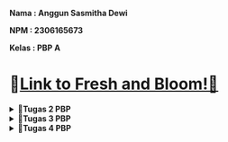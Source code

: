 **Nama   : Anggun Sasmitha Dewi**

**NPM    : 2306165673** 

**Kelas  : PBP A**

# 🔗[Link to Fresh and Bloom!🌿](http://anggun-sasmitha-eshoppbp.pbp.cs.ui.ac.id/)


<details>
    <summary><strong>📘Tugas 2 PBP</strong></summary>

### Jelaskan bagaimana cara kamu mengimplementasikan checklist di atas secara step-by-step (bukan hanya sekadar mengikuti tutorial)
#### A. Membuat sebuah proyek Django baru
 - Membuat direktori baru pada komputer
 - Membuat repositori baru pada github
 - Menghubungkan direktori komputer dengan repositori di github
 - Menginstall django dengan membuat virtual environment melalui perintah `python -m venv env`
 - Mengaktifkan virtual environment Windows dengan perintah `env\Scripts\activate`
 - Membuat berkas `requirements.txt` untuk menambahkan beberapa dependencies
 - Melakukan instalasi terhadap dependencies yang ada dengan perintah `pip install -r requirements.txt`
 - Membuat proyek django dengan perintah `django-admin startproject eshop .`
 - Memastikan bahwa berkas `manage.py` aktif dengan perintah `python manage.py runserver`

#### B. Membuat aplikasi dengan nama main pada proyek
 - Menjalankan perintah `python manage.py startapp main`
 untuk membuat aplikasi baru dengan nama main
 - Mendaftarkan aplikasi main ke dalam proyek dengan menambahkan `'main'` ke dalam variabel INSTALLED_APPS yang ada pada `settings.py` di dalam direktori proyek eshop

#### C. Melakukan routing pada proyek agar dapat menjalankan aplikasi main
 - Melakukan konfigurasi routing URL dengan membuat berkas `urls.py` di dalam direktori main, kemudian menambahkan perintah dalam urls.py dalam direktori main yang berisi:
    ```
    from django.urls import path
    from main.views import show_main
    app_name = 'main'
    urlpatterns = [
        path('', show_main, name='show_main'),
        ]
    ```
 - Membuka berkas `urls.py` dalam direktori proyek eshop kemudian mengimpor fungsi
`from django.urls import path, include`
 - Menambah perintah berikut untuk mengarahkan ke tampilan main:
    ```
    urlpatterns = [
        path('', include('main.urls')),
    ]
    ```

#### D. Membuat model pada aplikasi main dengan berkas models.py dan menambahkan perintah:
 - Menambahkan perintah mada berkas models.py dengan:
    ```
    from django.db import models
    class Product(models.Model):
        by = models.CharField(max_length=255)
        kelas = models.CharField(max_length=255)
        name = models.CharField(max_length=255)
        price = models.IntegerField()
        description = models.TextField()
        stock = models.IntegerField()
        rating = models.FloatField()

        def name_of_product(self):
            return self.name
        
        def is_available(self):
            return self.stock > 0
        
        def is_good(self):
            return self.rating > 3
    ```

#### E. Membuat sebuah fungsi pada views.py untuk dikembalikan ke dalam sebuah template HTML
 - Membuat sebuah fungsi pada views.py yang berisi perintah:
    ```
    from django.shortcuts import render
    from .models import Product

    def show_main(request):
        context = {
            'by' : 'Anggun Sasmitha Dewi',
            'kelas' : 'PBP A',
            'name' : 'Moisturizer COSRX',
            'price': '200000',
            'description': 'COSRX OIL FREE Ultra Moisturizing Lotion (with Birch Sap) merupakan pelembab all-in-one. Lotion yang cocok untuk semua jenis kulit, termasuk kulit sensitive',
            'stock': '10',
            'rating': '4.3',
        }

        return render(request, "main.html", context)
    ```

#### F. Membuat sebuah routing pada urls.py aplikasi main untuk memetakan fungsi yang telah dibuat pada views.py
 - Menambahkan perintah pada berkas urls.py pada direktori main yang berisi:
    ```
    from django.urls import path
    from main.views import show_main

    app_name = 'main'

    urlpatterns = [
        path('', show_main, name='show_main'),
    ]
    ```

#### G. Melakukan deployment ke PWS terhadap aplikasi yang sudah dibuat
 - Membuat proyek baru dengan menekan tombol `Create New Project`
 - Pada berkas `settings.py`, menambahkan URL PWS pribadi ke dalam ALLOWED_HOSTS
 - Menjalankan perintah `git branch -M main`
 - Menjalankan perintah `git push pws main:master` untuk selanjutnya


### Buatlah bagan yang berisi request client ke web aplikasi berbasis Django beserta responnya dan jelaskan pada bagan tersebut kaitan antara urls.py, views.py, models.py, dan berkas html.
![alt text](image.png)
Alur program:
- Klien mengirimkan permintaan melalui internet dan diterima oleh urls.py
- Django memeriksa urls.py untuk menentukan view mana yang harus memproses permintaan tersebut
- View di views.py memproses permintaan dengan membaca atau menulis data melalui model di models.py
- View kemudian menggunakan template HTML untuk merender halaman web
- Django mengirimkan respons dalam bentuk halaman HTML ke klien melalui internet


### Jelaskan fungsi git dalam pengembangan perangkat lunak!
Git merupakan sebuah sistem kontrol yang membantu programmer dalam berkolaborasi secara tim. Dengan git, programmer dapat melacak perubahan dan memantau semua revisi yang telah dilakukan pada program.

### Menurut Anda, dari semua framework yang ada, mengapa framework Django dijadikan permulaan pembelajaran pengembangan perangkat lunak?
Menurut saya, django sering dijadikan permulaan dalam pembelajaran pengembangan perangkat lunak karena django merupakan full-stack framework, yang berarti mencakup semua aspek pengembangan aplikasi web, mulai dari database, pengelolaan URL, hingga pengiriman template ke front-end.
Django terkenal dengan filosofi "batteries included," yang berarti framework ini dilengkapi dengan berbagai fitur bawaan yang berguna, seperti otentikasi, ORM (Object-Relational Mapping), dan admin interface. Selain itu, django memiliki dokumentasi yang sangat lengkap dan terstruktur, sehingga lebih mudah dipelajari oleh pemula Django juga sangat kuat dan fleksibel. Pemula bisa mulai dengan aplikasi sederhana dan kemudian memperluasnya seiring dengan meningkatnya pengetahuan mereka. 

### Mengapa model pada Django disebut sebagai ORM?
Model pada Django disebut sebagai ORM (Object-Relational Mapping) karena berfungsi sebagai penghubung antara database relasional dan kode Python. ORM memungkinkan programmer untuk bekerja dengan database menggunakan objek-objek Python dibanding menulis kode SQL secara langsung.
</details>

<details>
    <summary><strong>📘Tugas 3 PBP</strong></summary>

### Jelaskan mengapa kita memerlukan data delivery dalam pengimplementasian sebuah platform?
Kita memerlukan data delivery dalam pengimplementasian sebuah platform karena data delivery membantu developer dalam mengirimkan data secara cepat dan efisien. Data delivery juga memastikan bahwa data yang berada pada aplikasi frontend, server, maupun database tetap sinkron. Pada tugas kali ini, kita membutuhkan data delivery karena e-commerce membutuhkan pengiriman data secara cepat dan tepat waktu agar pengguna dapat berinteraksi dengan platform secara real-time tanpa adanya delay.

### Menurutmu, mana yang lebih baik antara XML dan JSON? Mengapa JSON lebih populer dibandingkan XML?
Sebelum masuk ke jawaban, saya akan menjelaskan perbedaan antara JSON dan XML terlebih dahulu. Dilansir dari aws.amazon.com, perbedaan keduanya dapat dilihat pada tabel berikut:
| **Keterangan**          | **JSON**                                                                 | **XML**                                                                                     |
|------------------------|-------------------------------------------------------------------------|---------------------------------------------------------------------------------------------|
| **Format**              | Menggunakan struktur mirip peta dengan pasangan key-value.                     | Menyimpan data dalam struktur pohon dengan namespace untuk kategori data yang berbeda.           |
| **Syntax**              | Sintaks JSON lebih ringkas dan lebih mudah dibaca dan ditulis.        | Sintaks XML menggantikan beberapa karakter dengan referensi entitas, menjadikannya lebih verbose. |
| **Parsing**             | Dapat parsing JSON dengan JSON dengan fungsi JavaScript standar.                 | Perlu parsing menggunakan parser XML.                                                   |
| **Dokumentasi**| Ssederhana dan lebih fleksibel.                                       | Kompleks dan kurang fleksibel.                                                           |
| **Tipe Data**          | Mendukung angka, objek, string, dan array Boolean.            | Mendukung semua tipe data JSON dan tipe tambahan seperti Boolean, tanggal, gambar, dan namespace. |
| **Kemudahan Penggunaan**         | Memiliki ukuran file yang lebih kecil dan transmisi data yang lebih cepat.               | Struktur tag XML lebih kompleks untuk ditulis dan dibaca, serta menghasilkan file yang lebih besar.              |
| **Keamanan**            | Lebih aman dibanding XML.                                                 | Harus mematikan DTD ketika bekerja dengan XML untuk mengurangi risiko kurangnya keamanan.          |

Dari tabel tersebut, dapat disimpulkan bahwa JSON ebih baik dalam data delivery. Struktur JSON dibuat sederhana, mirip seperti struktur dictionary pada Python yang memiliki pasangan key-value. Pembacaan JSON lebih mudah dilakukan dibanding XML yang mengharuskan adanya elemen-elemen dengan tag pembuka dan penutup (seperti HTML). Selain itu, JSON dirancang untuk berfungsi langsung dengan JavaScript, di mana JavaScript dapat langsung memproses dan mengubah JSON menjadi objek tanpa memerlukan parsing yang kompleks. 
Hal itulah yang menurut saya menjadi alasan juga mengapa JSON lebih populer dibanding XML. JSON lebih mudah dibaca karena formatnya lebih ringkas (tidak memerlukan tag pembuka dan penutup seperti XML). Oleh karena itu, JSON sering digunakan karena memiliki banyak keuntungan yang memudahkan para developer untuk mengembangkan suatu web modern.

### Jelaskan fungsi dari method is_valid() pada form Django dan mengapa kita membutuhkan method tersebut?
Fungsi dari method is_valid() pada form Django adalah untuk melakukan validasi terhadap data yang dikirimkan oleh user melalui form. Method ini memeriksa apakah data yang dimasukkan oleh user sesuai dengan aturan yang ditentukan dalam form tersebut, seperti jenis data, panjang teks, atau format tertentu. Method ini akan mengembalikan nilai True apabila data yang dimasukkan oleh user sudah valid dengan ketentuan, dan mengembalikan False apabila tidak valid. 

### Mengapa kita membutuhkan csrf_token saat membuat form di Django? Apa yang dapat terjadi jika kita tidak menambahkan csrf_token pada form Django? Bagaimana hal tersebut dapat dimanfaatkan oleh penyerang?
Kita membutuhkan csrf_token (Cross-Site Request Forgery token) saat membuat form di Django untuk melindungi web dari serangan CSRF, yaitu ketika penyerang mencoba membuat pengguna tanpa disadari melakukan permintaan tidak sah ke server. 
Setiap kali sebuah form di-submit, Django memeriksa apakah ada csrf_token yang valid dan cocok dengan token yang telah di-authorize pengguna. Jika kita tidak menambahkan csrf_token dalam form Django, web menjadi rentan terhadap serangan CSRF. Dalam serangan ini, penyerang dapat memanipulasi user dengan mengirimkan request palsu ke server dari situs web yang telah di-authorize oleh user. 
Dengan dikirimkannya request palsu, penyerang dapat memanfaatkan kesempatan ini untuk mengeksekusi tindakan yang tidak diinginkan user, seperti mengubah atau menghapus data. Selain itu, penyerang dapat mengirim permintaan ke server dengan kredensial user tanpa sepengetahuan oleh user. 

### Jelaskan bagaimana cara kamu mengimplementasikan checklist di atas secara step-by-step (bukan hanya sekadar mengikuti tutorial)
 - Membuat berkas baru dengan nama `base.html` yang berada pada folder baru bernama `templates` yang ditaruh pada direktori utama.
 - Menambahkan perintah berikut pada `base.html`:
    ```
    {% load static %}
    <!DOCTYPE html>
    <html lang="en">
    <head>
        <meta charset="UTF-8" />
        <meta name="viewport" content="width=device-width, initial-scale=1.0" />
        {% block meta %} {% endblock meta %}
    </head>

    <body>
        {% block content %} {% endblock content %}
    </body>
    </html>
    ```
 - Membuka settings.py dan menambahkan perintah berikut pada baris `TEMPLATES`  `:
    ```
    TEMPLATES = [
        {
            'BACKEND': 'django.template.backends.django.DjangoTemplates',
            'DIRS': [BASE_DIR / 'templates'], # Tambahkan konten baris ini
            'APP_DIRS': True,
            ...
        }
    ]
    ```
 - Mengubah isi dari berkas `main.html` menjadi:
    ```
    {% extends 'base.html' %}
    {% block content %}
    <h1>Shop at Fresh n Bloom</h1>

    {% if not product_entries %}
    <p>Belum ada data product pada Fresh n Bloom.</p>
    {% else %}
    <table>
    <tr>
        <th>Product Name</th>
        <th>Price</th>
        <th>Description</th>
        <th>Stock</th>
        <th>Rating</th>
    </tr>

    {% comment %} Berikut cara memperlihatkan data product di bawah baris ini 
    {% endcomment %} 
    {% for product_entry in product_entries %}
    <tr>
        <td>{{product_entry.name}}</td>
        <td>{{product_entry.price}}</td>
        <td>{{product_entry.description}}</td>
        <td>{{product_entry.stock}}</td>
        <td>{{product_entry.rating}}</td>
    </tr>
    {% endfor %}
    </table>
    {% endif %}

    <br />

    <a href="{% url 'main:create_product' %}">
    <button>Add New Product</button>
    </a>
    {% endblock content %}
    ```
 - Menambahkan potongan kode berikut pada berkas `models.py`
    ```
    import uuid
    from django.db import models

    class Product(models.Model):
        id = models.UUIDField(primary_key=True, default=uuid.uuid4, editable=False)
        name = models.CharField(max_length=255)
        price = models.IntegerField()
        description = models.TextField()
        stock = models.IntegerField()
        rating = models.FloatField()

        def name_of_product(self):
            return self.name
        
        def is_available(self):
            return self.stock > 0
        
        def is_good(self):
            return self.rating > 3
    ```
 - Melakukan migrasi model dengan perintah:
    ```
    python manage.py makemigrations
    python manage.py migrate
    ```
 - Membuat berkas baru pada direktori `main` dengan nama `forms.py`
 - Menambahkan kode pada berkas `forms.py` yang berisi:
    ```
    from django.forms import ModelForm
    from main.models import Product

    class ProductForm(ModelForm):
        class Meta:
            model = Product
            fields = ["name", "price", "description", "stock", "rating"]
    ```
 - Membuka berkas `views.py` yang ada dalam direktori main dan menambahkan kode:
    ```
    from django.shortcuts import render, redirect
    from main.models import Product
    from main.forms import ProductForm
    from django.http import HttpResponse
    from django.core import serializers

    def show_main(request):
        product_entries = Product.objects.all()
        
        context = {
            'by' : 'Anggun Sasmitha Dewi',
            'kelas' : 'PBP A',
            'product_entries' : product_entries
        }

        return render(request, "main.html", context)

    def create_product(request):
        form = ProductForm(request.POST or None)

        if form.is_valid() and request.method == "POST":
            form.save()
            return redirect('main:show_main')

        context = {'form': form}
        return render(request, "create_product.html", context)

    def show_xml(request):
        data = Product.objects.all()
        return HttpResponse(serializers.serialize("xml", data), content_type="application/xml")

    def show_json(request):
        data = Product.objects.all()
        return HttpResponse(serializers.serialize("json", data), content_type="application/json")

    def show_xml_by_id(request, id):
        data = Product.objects.filter(pk=id)
        return HttpResponse(serializers.serialize("xml", data), content_type="application/xml")

    def show_json_by_id(request, id):
        data = Product.objects.filter(pk=id)
        return HttpResponse(serializers.serialize("json", data), content_type="application/json")
    ```

 - Membuat routing URL untuk masing-masing views dengan membuka urls.py pada direktori main dan mengimport fungsi `create_product`, `show_xml`, `show_json`, `show_xml_by_id`, `show_json_by_id` serta menambahkan kode:
    ```
    urlpatterns = [
        path('', show_main, name='show_main'),
        path('create-product', create_product, name='create_product'),
        path('xml/', show_xml, name='show_xml'),
        path('json/', show_json, name='show_json'),
        path('xml/<str:id>/', show_xml_by_id, name='show_xml_by_id'),
        path('json/<str:id>/', show_json_by_id, name='show_json_by_id'),
    ]
    ```
- Membuat berkas HTML baru dengan nama `create_product.html` dan menambahkan kode:
    ```
    {% extends 'base.html' %} 
    {% block content %}
    <h1>Add Product</h1>

    <form method="POST">
    {% csrf_token %}
    <table>
        {{ form.as_table }}
        <tr>
        <td></td>
        <td>
            <input type="submit" value="Add Product" />
        </td>
        </tr>
    </table>
    </form>

    {% endblock %}
    ```

- Menambahkan kode pada berkas `main.py` yang berisi:
    ```
    {% extends 'base.html' %}
    {% block content %}
    <h1>Shop at Beyoutiful</h1>

    {% if not product_entries %}
    <p>Belum ada data product pada Beyoutiful.</p>
    {% else %}
    <table>
    <tr>
        <th>Product Name</th>
        <th>Price</th>
        <th>Description</th>
        <th>Stock</th>
        <th>Rating</th>
    </tr>

    {% comment %} Berikut cara memperlihatkan data product di bawah baris ini 
    {% endcomment %} 
    {% for product_entry in product_entries %}
    <tr>
        <td>{{product_entry.name}}</td>
        <td>{{product_entry.price}}</td>
        <td>{{product_entry.description}}</td>
        <td>{{product_entry.stock}}</td>
        <td>{{product_entry.rating}}</td>
    </tr>
    {% endfor %}
    </table>
    {% endif %}

    <br />

    <a href="{% url 'main:create_product' %}">
    <button>Add New Product</button>
    </a>
    {% endblock content %}
    ```

### Screenshot hasil Postman
 - XML
 ![alt text](image-5.png)
 - JSON
 ![alt text](image-3.png)
 - XML by ID
 ![alt text](image-1.png)
 - JSON by ID
 ![alt text](image-2.png)

## Referensi
Amazon Web Services. (n.d.). The difference between JSON and XML. Amazon Web Services. Retrieved September 16, 2024, from https://aws.amazon.com/compare/the-difference-between-json-xml/#:~:text=JSON%20is%20generally%20a%20better,structures%20that%20require%20data%20exchange.
</details>

<details>
    <summary><strong>📘Tugas 4 PBP</strong></summary>

### Apa perbedaan antara HttpResponseRedirect() dan redirect()
Dilansir dari stackoverflow.com, argumen pertama HttpResponseRedirect() hanya menerima bentuk URL sebagai string, sedangkan redirect() menerima bentuk model, nama view, maupun URL dalam argumennya. Hal ini menjadi keuntungan dari redirect() itu sendiri, yakni untuk mengurangi hardcoding URL, sehingga lebih mudah untuk memelihara aplikasi jika ada perubahan pada URLconf, sedangkan HttpResponseRedirect() kurang fleksibel dalam hal resolusi URL dinamis.

### Jelaskan cara kerja penghubungan model Product dengan User!
Cara kerja penghubungan model Product dengan User dilakukan menggunakan `ForeignKey`. ForeignKey digunakan untuk mendefinisikan many-to-one relationship, dalam hal ini adalah model Product dengan model User. Perintah ForeignKey ditambahkan pada berkas `models.py` dengan perintah:
```
class Product(models.Model):
    user = models.ForeignKey(User, on_delete=models.CASCADE)
```

### Apa perbedaan antara authentication dan authorization, apakah yang dilakukan saat pengguna login? Jelaskan bagaimana Django mengimplementasikan kedua konsep tersebut
Dilansir dari ruangdeveloper.com, perbedaan antara authentication dengan authorization dapat dilihat pada tabel berikut:
| **Authentication** | **Authorization** |
|--------------------|-------------------|
| Proses menentukan identitas pengguna | Proses untuk menentukan apakah pengguna memiliki akses ke sumber daya |
| Bekerja menggunakan kata sandi, OTP, informasi biometrik, dan informasi lain yang diberikan atau dimasukkan oleh pengguna | Bekerja berdasarkan peraturan yang telah ditetapkan oleh developer atau organisasi pemilik aplikasi |
| Tahap pertama dalam proses pemeriksaan keamanan | Selalu dijalankan setelah proses authentication selesai |
| Terlihat dan sebagian dapat diubah oleh pengguna | Tidak terlihat dan tidak dapat diubah oleh pengguna |
| "Siapa kamu?" | "Apa yang bisa dilakukan?" |

Django mengimplementasikan authentication dan authorization dengan menggunakan modul `django.contrib.auth`. Saat user mencoba login dengan memasukkan data, Django akan memverifikasi data yang dimasukkan user dengan data yang ada dalam database. Django menggunakan model `User` bawaan untuk menyimpan informasi ini. Jika data yang dimasukkan cocok, sistem mengautentikasi pengguna dan membuat session menggunakan middleware session. Session ini memungkinkan user tetap login tanpa harus memasukkan kredensial berulang kali pada setiap permintaan. Setelah itu, user akan melalui proses authorization. Implementasi authorization dalam Django melibatkan penggunaan dekorator `@login_required` yang ditambahkan pada berkas `views.py` untuk memastikan bahwa hanya user yang telah login yang dapat mengakses suatu halaman.

Contoh penerapannya saat menggunakan website SCELE. User melewatkan proses authentication terlebih dahulu dengan melakukan login untuk menentukan apakah terdaftar sebagai civitas UI atau bukan. Setelah berhasil dalam authentication, sistem SCELE akan menentukan apa saja yang bisa diakses dan dlakukan oleh user tersebut, di mana terdapat perbedaan kendali antara dosen dengan mahasiswa. Inilah yang disebut dengan proses authorization.

### Bagaimana Django mengingat pengguna yang telah login? Jelaskan kegunaan lain dari cookies dan apakah semua cookies aman digunakan?
Django mengingat pengguna yang telah melakukan login dengan menggunakan session. Saat pengguna berhasil melakukan login, Django membuat session unik untuk pengguna tersebut dan menyimpan data session di sisi server. Kemudian, Django mengirimkan cookies ke browser pengguna, yang biasanya disebut `sessionid`. Cookie ini berisi session ID yang digunakan untuk mengaitkan request selanjutnya dari pengguna dengan data session yang tersimpan di server. Setiap kali pengguna membuat request baru, browser mengirimkan cookie sessionid secara otomatis.

Dilansir dari blog.sucuri.net, penggunaan cookies relatif aman digunakan. Data di dalam cookies tidak berbahaya Namun, jika data cookie jatuh ke tangan yang salah, maka dapat disalahgunakan untuk mengakses browsing sessions, informasi pribadi, dan lainnya. Menurut identitiy managementinstitute.org, beberapa kemungkinan serangan ketika menggunakan cookies, yakni:
1. Session Hijacking: Penyerang dapat menggunakan cookie sesi yang dicuri untuk berpura-pura menjadi pengguna yang sah dan mengakses akun mereka. Dengan mencuri cookie sesi, penyerang dapat melewati mekanisme autentikasi dan melakukan tindakan atas nama korban, seperti mengirim pesan, melakukan pembelian, atau mengakses informasi sensitif.
2. Cross-Site Scripting (XSS): Serangan XSS dapat menyisipkan kode berbahaya ke dalam situs web, yang kemudian bisa digunakan untuk mengatur atau menyalahgunakan cookie di browser pengguna. Cookie berbahaya ini bisa digunakan untuk mencuri data pribadi, seperti informasi login atau token sesi saat pengguna berinteraksi dengan situs web yang sudah terinfeksi.
3. Cross-Site Request Forgery (CSRF): Serangan CSRF memanfaatkan hubungan kepercayaan antara situs web dan browser untuk menjalankan tindakan tanpa izin atas nama pengguna. Penyerang dapat menggunakan cookie untuk memalsukan permintaan HTTP yang tampak berasal dari browser pengguna, sehingga mereka bisa melakukan tindakan seperti mentransfer dana, mengubah pengaturan akun, atau mengirim formulir tanpa persetujuan pengguna.
4. Tracking dan Profiling: Meskipun tidak selalu berbahaya secara langsung, cookie dapat digunakan oleh pengiklan dan broker data untuk melacak perilaku online pengguna dan membangun profil rinci tentang minat, preferensi, serta kebiasaan mereka. Informasi ini bisa dimanfaatkan untuk menargetkan iklan, melakukan penipuan identitas, atau mencuri data pribadi.
5. Phishing: Meskipun tidak terkait langsung dengan cookie, serangan phishing sering memanfaatkan kepercayaan dan penipuan untuk mengelabui orang agar memberikan kredensial login mereka secara sukarela. Penyerang dapat menggunakan cookie untuk mempersonalisasi email phishing atau situs web palsu agar terlihat meyakinkan dan berhasil membuat pengguna tertipu.

### Jelaskan bagaimana cara kamu mengimplementasikan checklist di atas secara step-by-step (bukan hanya sekadar mengikuti tutorial).
A. Mengimplementasikan fungsi registrasi, login, dan logout untuk memungkinkan pengguna untuk mengakses aplikasi sebelumnya dengan lancar.
- Mengaktifkan virtual environment
- Menambahkan beberapa impor dan fungsi pada `views.py` yang dapat dilihat pada kode berikut:
```
from django.contrib.auth.forms import UserCreationForm, AuthenticationForm
from django.contrib import messages
from django.contrib.auth import authenticate, login, logout
from django.contrib.auth.decorators import login_required
...
def register(request):
    form = UserCreationForm()

    if request.method == "POST":
        form = UserCreationForm(request.POST)
        if form.is_valid():
            form.save()
            messages.success(request, 'Your account has been successfully created!')
            return redirect('main:login')
    context = {'form':form}
    return render(request, 'register.html', context)

def login_user(request):
   if request.method == 'POST':
      form = AuthenticationForm(data=request.POST)

      if form.is_valid():
           user = form.get_user()
           login(request, user)
           response = HttpResponseRedirect(reverse("main:show_main"))
           response.set_cookie('last_login', str(datetime.datetime.now()))
           return response

   else:
      form = AuthenticationForm(request)
   context = {'form': form}
   return render(request, 'login.html', context)

def logout_user(request):
    logout(request)
    response = HttpResponseRedirect(reverse('main:login'))
    response.delete_cookie('last_login')
    return response
```
- Membuat berkas `register.html` yang berisi:
```
{% extends 'base.html' %}

{% block meta %}
<title>Register</title>
{% endblock meta %}

{% block content %}

<div class="login">
  <h1>Register</h1>

  <form method="POST">
    {% csrf_token %}
    <table>
      {{ form.as_table }}
      <tr>
        <td></td>
        <td><input type="submit" name="submit" value="Daftar" /></td>
      </tr>
    </table>
  </form>

  {% if messages %}
  <ul>
    {% for message in messages %}
    <li>{{ message }}</li>
    {% endfor %}
  </ul>
  {% endif %}
</div>

{% endblock content %}
```
- Membuat berkas `login.html` yang berisi:
```
{% extends 'base.html' %}

{% block meta %}
<title>Login</title>
{% endblock meta %}

{% block content %}
<div class="login">
  <h1>Login</h1>

  <form method="POST" action="">
    {% csrf_token %}
    <table>
      {{ form.as_table }}
      <tr>
        <td></td>
        <td><input class="btn login_btn" type="submit" value="Login" /></td>
      </tr>
    </table>
  </form>

  {% if messages %}
  <ul>
    {% for message in messages %}
    <li>{{ message }}</li>
    {% endfor %}
  </ul>
  {% endif %} Don't have an account yet?
  <a href="{% url 'main:register' %}">Register Now</a>
</div>

{% endblock content %}
```
- Menambahkan button `Logout` pada `main.html` dengan kode:
```
<a href="{% url 'main:logout' %}">
  <button>Logout</button>
</a>
```
- Menambahkan path url register, login, dan logout pada `urlpatterns` yang ada pada direktori `urls.py` dengan kode:
```
from main.views import register, login_user, logout_user
...
urlpatterns = [
...
path('register/', register, name='register'),
    path('login/', login_user, name='login'),
    path('logout/', logout_user, name='logout'),
]
```
- Merestriksi akses halaman dengan menambahkan potongan kode pada `views.py` dengan:
```
from django.contrib.auth.decorators import login_required
...
@login_required(login_url='/login')
def show_main(request):
...
```

B. Membuat dua akun pengguna dengan masing-masing tiga dummy data menggunakan model yang telah dibuat pada aplikasi sebelumnya untuk setiap akun di lokal.
- Akun pertama
![alt text](image-4.png)
![alt text](image-6.png)

- Akun kedua
![alt text](image-7.png)
![alt text](image-8.png)

- Akun ketiga
![alt text](image-11.png)
![alt text](image-10.png)


C. Menghubungkan model Product dengan User.
- Menggunakan `ForeignKey` yang ditambahkan pada berkas `models.py` dengan perintah:
```
...
from django.contrib.auth.models import User
...
class Product(models.Model):
    user = models.ForeignKey(User, on_delete=models.CASCADE)
...
```
Setelah itu, pada `views.py`, ditambahkan perintah:
```
def create_product(request):
    form = ProductForm(request.POST or None)

    if form.is_valid() and request.method == "POST":
        product = form.save(commit=False)
        product.user = request.user
        product.save()
        return redirect('main:show_main')

    context = {'form': form}
    return render(request, "create_product.html", context)
```
Kemudian, mengubah value dari `product_entries` dan `context` pada fungsi show_main menjadi:
```
def show_main(request):
    product_entries = Product.objects.filter(user=request.user)
        
    context = {
        'name': request.user.username,
        'product_entries' : product_entries,
        'last_login': request.COOKIES.get('last_login'),
    }

    return render(request, "main.html", context)
```
- Melakukan migrasi model dengan perintah `python manage.py makemigrations` dan `python manage.py migrate`

D. Menampilkan detail informasi pengguna yang sedang logged in seperti username dan menerapkan cookies seperti last login pada halaman utama aplikasi.
- Menambahkan potongan kode berikut pada berkas `views.py`
```
import datetime
from django.http import HttpResponseRedirect
from django.urls import reverse
...
def show_main(request):
    product_entries = Product.objects.filter(user=request.user)
    
    context = {
        'name': request.user.username,
        'product_entries' : product_entries,
        'last_login': request.COOKIES.get('last_login'),
    }

    return render(request, "main.html", context)
...
def login_user(request):
    if request.method == 'POST':
      form = AuthenticationForm(data=request.POST)

    if form.is_valid():
        user = form.get_user()
        login(request, user)
        response = HttpResponseRedirect(reverse("main:show_main"))
        response.set_cookie('last_login', str(datetime.datetime.now()))
        return response
def logout_user(request):
    logout(request)
    response = HttpResponseRedirect(reverse('main:login'))
    response.delete_cookie('last_login')
    return response
...
```
- Menambahkan potongan kode berikut pada berkas `main.html`:
```
...
<h5>Sesi terakhir login: {{ last_login }}</h5>
...
```

## Referensi
Binus University. (2017, Mei 2). Apa itu AAA (authentication, authorization, accounting)? Sistem Informasi Binus. https://sis.binus.ac.id/2017/05/02/apa-itu-aaa-authentication-authorization-accounting/

Django Project. (n.d.). Authentication in Django. Django Documentation. https://docs.djangoproject.com/en/5.1/topics/auth/default/

Django Project. (n.d.). User authentication in Django. Django Documentation. https://docs.djangoproject.com/en/5.1/topics/auth/

Microsoft. (n.d.). Authentication vs authorization. Microsoft Learn. https://learn.microsoft.com/id-id/entra/identity-platform/authentication-vs-authorization

Microsoft. (n.d.). Security in minimal APIs. Microsoft Learn. https://learn.microsoft.com/id-id/aspnet/core/fundamentals/minimal-apis/security?view=aspnetcore-8.0

Nandazmann. (2020, Mei 22). Authentication dan authorization. Medium. https://medium.com/@nandazmann/authentication-dan-authorization-5ef8eb06d1c2

OneLogin. (n.d.). Authentication vs authorization: What is the difference? OneLogin. https://www.onelogin.com/learn/authentication-vs-authorization

Prasetiiio, F. (2020, September 6). Authentication dan authorization. Medium. https://medium.com/@fahmiprasetiiio/authentication-dan-authorization-afa2029ff876

Ruang Developer. (2022, Oktober 15). Perbedaan antara authentication dan authorization. Ruang Developer. https://blog.ruangdeveloper.com/perbedaan-antara-authentication-dan-authorization/

Stack Overflow. (2012, November 9). What is the difference between using django redirect and httpresponseredirect? Stack Overflow. https://stackoverflow.com/questions/13304149/what-the-difference-between-using-django-redirect-and-httpresponseredirect

Sucuri. (2023, Januari 18). What are cookies? A short guide to managing your online privacy. Sucuri Blog. https://blog.sucuri.net/2023/01/what-are-cookies-a-short-guide-to-managing-your-online-privacy.html

</details>